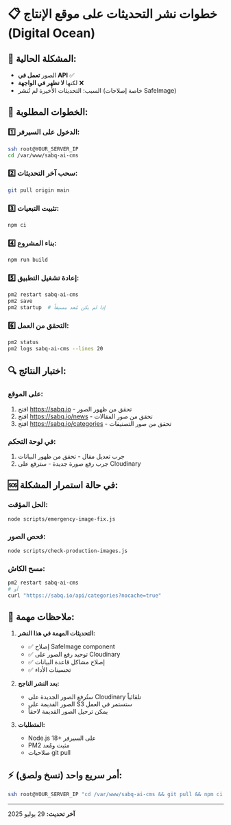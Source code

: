 # 📋 خطوات نشر التحديثات على موقع الإنتاج (Digital Ocean)

## 🚨 المشكلة الحالية:
- الصور **تعمل في API** ✅
- لكنها **لا تظهر في الواجهة** ❌
- السبب: التحديثات الأخيرة لم تُنشر (خاصة إصلاحات SafeImage)

## 🚀 الخطوات المطلوبة:

### 1️⃣ **الدخول على السيرفر:**
```bash
ssh root@YOUR_SERVER_IP
cd /var/www/sabq-ai-cms
```

### 2️⃣ **سحب آخر التحديثات:**
```bash
git pull origin main
```

### 3️⃣ **تثبيت التبعيات:**
```bash
npm ci
```

### 4️⃣ **بناء المشروع:**
```bash
npm run build
```

### 5️⃣ **إعادة تشغيل التطبيق:**
```bash
pm2 restart sabq-ai-cms
pm2 save
pm2 startup  # إذا لم يكن مُعد مسبقاً
```

### 6️⃣ **التحقق من العمل:**
```bash
pm2 status
pm2 logs sabq-ai-cms --lines 20
```

## 🔍 اختبار النتائج:

### على الموقع:
1. افتح https://sabq.io - تحقق من ظهور الصور
2. افتح https://sabq.io/news - تحقق من صور المقالات
3. افتح https://sabq.io/categories - تحقق من صور التصنيفات

### في لوحة التحكم:
1. جرب تعديل مقال - تحقق من ظهور البيانات
2. جرب رفع صورة جديدة - سترفع على Cloudinary

## 🆘 في حالة استمرار المشكلة:

### الحل المؤقت:
```bash
node scripts/emergency-image-fix.js
```

### فحص الصور:
```bash
node scripts/check-production-images.js
```

### مسح الكاش:
```bash
pm2 restart sabq-ai-cms
# أو
curl "https://sabq.io/api/categories?nocache=true"
```

## 📝 ملاحظات مهمة:

1. **التحديثات المهمة في هذا النشر:**
   - ✅ إصلاح SafeImage component
   - ✅ توحيد رفع الصور على Cloudinary
   - ✅ إصلاح مشاكل قاعدة البيانات
   - ✅ تحسينات الأداء

2. **بعد النشر الناجح:**
   - ستُرفع الصور الجديدة على Cloudinary تلقائياً
   - الصور القديمة على S3 ستستمر في العمل
   - يمكن ترحيل الصور القديمة لاحقاً

3. **المتطلبات:**
   - Node.js 18+ على السيرفر
   - PM2 مثبت ومُعد
   - صلاحيات git pull

## ⚡ أمر سريع واحد (نسخ ولصق):
```bash
ssh root@YOUR_SERVER_IP "cd /var/www/sabq-ai-cms && git pull && npm ci && npm run build && pm2 restart sabq-ai-cms && pm2 status"
```

---

**آخر تحديث:** 29 يوليو 2025 